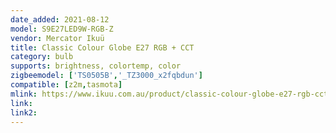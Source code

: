 ```yaml
---
date_added: 2021-08-12
model: S9E27LED9W-RGB-Z
vendor: Mercator Ikuü
title: Classic Colour Globe E27 RGB + CCT
category: bulb
supports: brightness, colortemp, color
zigbeemodel: ['TS0505B','_TZ3000_x2fqbdun']
compatible: [z2m,tasmota]
mlink: https://www.ikuu.com.au/product/classic-colour-globe-e27-rgb-cct-2/ 
link: 
link2: 
---
```


